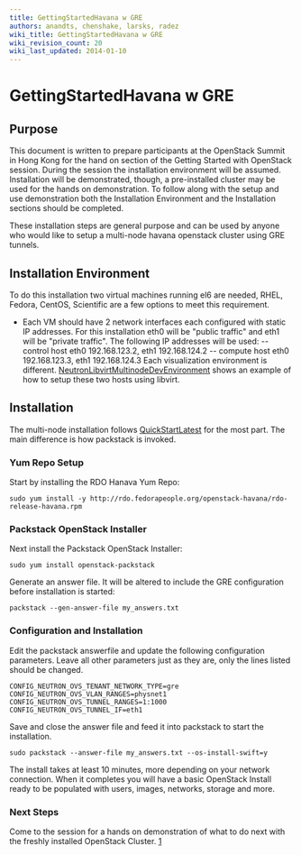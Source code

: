```yaml
---
title: GettingStartedHavana w GRE
authors: anandts, chenshake, larsks, radez
wiki_title: GettingStartedHavana w GRE
wiki_revision_count: 20
wiki_last_updated: 2014-01-10
---
```


# GettingStartedHavana w GRE

## Purpose

This document is written to prepare participants at the OpenStack Summit in Hong Kong for the hand on section of the Getting Started with OpenStack session. During the session the installation environment will be assumed. Installation will be demonstrated, though, a pre-installed cluster may be used for the hands on demonstration. To follow along with the setup and use demonstration both the Installation Environment and the Installation sections should be completed.

These installation steps are general purpose and can be used by anyone who would like to setup a multi-node havana openstack cluster using GRE tunnels.

## Installation Environment

To do this installation two virtual machines running el6 are needed, RHEL, Fedora, CentOS, Scientific are a few options to meet this requirement.
* Each VM should have 2 network interfaces each configured with static IP addresses. For this installation eth0 will be "public traffic" and eth1 will be "private traffic". The following IP addresses will be used:
-- control host eth0 192.168.123.2, eth1 192.168.124.2
-- compute host eth0 192.168.123.3, eth1 192.168.124.3
 Each visualization environment is different. [NeutronLibvirtMultinodeDevEnvironment](NeutronLibvirtMultinodeDevEnvironment) shows an example of how to setup these two hosts using libvirt.

## Installation

The multi-node installation follows [QuickStartLatest](QuickStartLatest) for the most part. The main difference is how packstack is invoked.

### Yum Repo Setup

Start by installing the RDO Hanava Yum Repo:

    sudo yum install -y http://rdo.fedorapeople.org/openstack-havana/rdo-release-havana.rpm

### Packstack OpenStack Installer

Next install the Packstack OpenStack Installer:

    sudo yum install openstack-packstack

Generate an answer file. It will be altered to include the GRE configuration before installation is started:

    packstack --gen-answer-file my_answers.txt

### Configuration and Installation

Edit the packstack answerfile and update the following configuration parameters. Leave all other parameters just as they are, only the lines listed should be changed.

    CONFIG_NEUTRON_OVS_TENANT_NETWORK_TYPE=gre
    CONFIG_NEUTRON_OVS_VLAN_RANGES=physnet1
    CONFIG_NEUTRON_OVS_TUNNEL_RANGES=1:1000
    CONFIG_NEUTRON_OVS_TUNNEL_IF=eth1

Save and close the answer file and feed it into packstack to start the installation.

    sudo packstack --answer-file my_answers.txt --os-install-swift=y

The install takes at least 10 minutes, more depending on your network connection. When it completes you will have a basic OpenStack Install ready to be populated with users, images, networks, storage and more.

### Next Steps

Come to the session for a hands on demonstration of what to do next with the freshly installed OpenStack Cluster.
 [1](http://openstacksummitnovember2013.sched.org/event/e08eb32425f2031003dcbc36c3b177bf)
